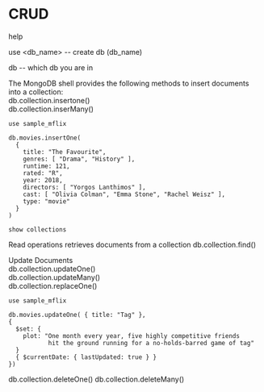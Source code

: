 # CRUD

help

use <db_name> -- create db (db_name)

db -- which db you are in

The MongoDB shell provides the following methods to insert documents into a collection:  
db.collection.insertone()  
db.collection.inserMany()  
```
use sample_mflix

db.movies.insertOne(
  {
    title: "The Favourite",
    genres: [ "Drama", "History" ],
    runtime: 121,
    rated: "R",
    year: 2018,
    directors: [ "Yorgos Lanthimos" ],
    cast: [ "Olivia Colman", "Emma Stone", "Rachel Weisz" ],
    type: "movie"
  }
)

show collections
```

Read operations retrieves documents from a collection
db.collection.find()  

Update Documents  
db.collection.updateOne()  
db.collection.updateMany()  
db.collection.replaceOne()  
```
use sample_mflix

db.movies.updateOne( { title: "Tag" },
{
  $set: {
    plot: "One month every year, five highly competitive friends
           hit the ground running for a no-holds-barred game of tag"
  }
  { $currentDate: { lastUpdated: true } }
})
```

db.collection.deleteOne()
db.collection.deleteMany()